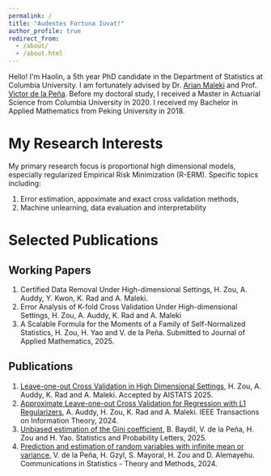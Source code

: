 ```yaml
---
permalink: /
title: "Audentes Fortuna Iuvat!"
author_profile: true
redirect_from: 
  - /about/
  - /about.html
---
```


Hello! I'm Haolin, a 5th year PhD candidate in the Department of Statistics at Columbia University. I am fortunately advised by Dr. [Arian Maleki](https://sites.google.com/site/malekiarian/?authuser=1) and Prof. [Victor de la Peña](https://www.columbia.edu/~vhd1/). Before my doctoral study, I received a Master in Actuarial Science from Columbia University in 2020. I received my Bachelor in Applied Mathematics from Peking University in 2018.

My Research Interests
======
My primary research focus is proportional high dimensional models, especially regularized Empirical Risk Minimization (R-ERM). Specific topics including:
1. Error estimation, appoximate and exact cross validation methods,
2. Machine unlearning, data evaluation and interpretability


Selected Publications
======

Working Papers
------
1. Certified Data Removal Under High-dimensional Settings,
H. Zou, A. Auddy, Y. Kwon, K. Rad and A. Maleki.
2. Error Analysis of K-fold Cross Validation Under High-dimensional Settings,
H. Zou, A. Auddy, K. Rad and A. Maleki
3. A Scalable Formula for the Moments of a Family of Self-Normalized Statistics,
H. Zou, H. Yao and V. de la Peña. Submitted to Journal of Applied Mathematics, 2025.

Publications
------
1. [Leave-one-out Cross Validation in High Dimensional Settings](https://arxiv.org/abs/2402.08543),
H. Zou, A. Auddy, K. Rad and A. Maleki. Accepted by AISTATS 2025. 
2. [Approximate Leave-one-out Cross Validation for Regression with L1 Regularizers](https://arxiv.org/abs/2310.17629),
A. Auddy, H. Zou, K. Rad and A. Maleki. IEEE Transactions on Information Theory, 2024. 
3. [Unbiased estimation of the Gini coefficient](https://www.sciencedirect.com/science/article/pii/S0167715225000215),
B. Baydil, V. de la Peña, H. Zou and H. Yao. Statistics and Probability Letters, 2025.
4. [Prediction and estimation of random variables with infinite mean or variance](https://www.researchgate.net/publication/377540116_Prediction_and_estimation_of_random_variables_with_infinite_mean_or_variance),
V. de la Peña, H. Gzyl, S. Mayoral, H. Zou and D. Alemayehu. Communications in Statistics - Theory and Methods, 2024.



